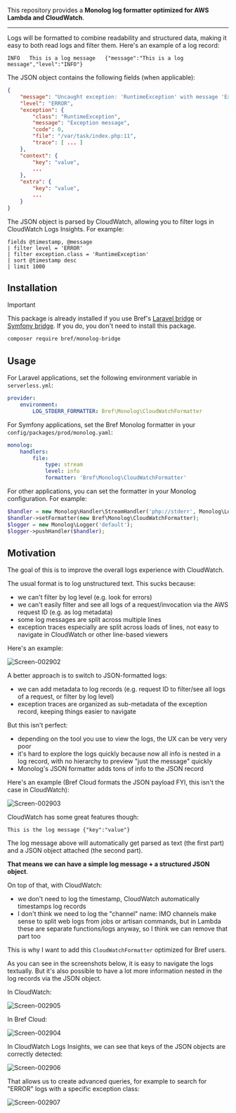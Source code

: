 This repository provides a **Monolog log formatter optimized for AWS Lambda and CloudWatch**.

---

Logs will be formatted to combine readability and structured data, making it easy to both read logs and filter them. Here's an example of a log record:

```
INFO   This is a log message   {"message":"This is a log message","level":"INFO"}
```

The JSON object contains the following fields (when applicable):

```json
{
    "message": "Uncaught exception: 'RuntimeException' with message 'Exception message'",
    "level": "ERROR",
    "exception": {
        "class": "RuntimeException",
        "message": "Exception message",
        "code": 0,
        "file": "/var/task/index.php:11",
        "trace": [ ... ]
    },
    "context": {
        "key": "value",
        ...
    },
    "extra": {
        "key": "value",
        ...
    }
}
```

The JSON object is parsed by CloudWatch, allowing you to filter logs in CloudWatch Logs Insights. For example:

```
fields @timestamp, @message
| filter level = 'ERROR'
| filter exception.class = 'RuntimeException'
| sort @timestamp desc
| limit 1000
```

## Installation

> [!IMPORTANT]  
> This package is already installed if you use Bref's [Laravel bridge](https://bref.sh/docs/laravel/getting-started) or [Symfony bridge](https://bref.sh/docs/symfony/getting-started).
> If you do, you don't need to install this package.

```bash
composer require bref/monolog-bridge
```

## Usage

For Laravel applications, set the following environment variable in `serverless.yml`:

```yaml
provider:
    environment:
        LOG_STDERR_FORMATTER: Bref\Monolog\CloudWatchFormatter
```

For Symfony applications, set the Bref Monolog formatter in your `config/packages/prod/monolog.yaml`:

```yaml
monolog:
    handlers:
        file:
            type: stream
            level: info
            formatter: 'Bref\Monolog\CloudWatchFormatter'
```

For other applications, you can set the formatter in your Monolog configuration. For example:

```php
$handler = new Monolog\Handler\StreamHandler('php://stderr', Monolog\Logger::INFO);
$handler->setFormatter(new Bref\Monolog\CloudWatchFormatter);
$logger = new Monolog\Logger('default');
$logger->pushHandler($handler);
```

## Motivation

The goal of this is to improve the overall logs experience with CloudWatch.

The usual format is to log unstructured text. This sucks because:

- we can't filter by log level (e.g. look for errors)
- we can't easily filter and see all logs of a request/invocation via the AWS request ID (e.g. as log metadata)
- some log messages are split across multiple lines
- exception traces especially are split across loads of lines, not easy to navigate in CloudWatch or other line-based viewers

Here's an example:

![Screen-002902](https://github.com/user-attachments/assets/38571928-77e5-41bc-a2ea-f67435ce720b)

A better approach is to switch to JSON-formatted logs:

- we can add metadata to log records (e.g. request ID to filter/see all logs of a request, or filter by log level)
- exception traces are organized as sub-metadata of the exception record, keeping things easier to navigate

But this isn't perfect:

- depending on the tool you use to view the logs, the UX can be very very poor
- it's hard to explore the logs quickly because now all info is nested in a log record, with no hierarchy to preview "just the message" quickly
- Monolog's JSON formatter adds tons of info to the JSON record

Here's an example (Bref Cloud formats the JSON payload FYI, this isn't the case in CloudWatch):

![Screen-002903](https://github.com/user-attachments/assets/6cdf6498-78d2-4a69-b8e5-83dd02856677)

CloudWatch has some great features though:

```
This is the log message {"key":"value"}
```

The log message above will automatically get parsed as text (the first part) and a JSON object attached (the second part).

**That means we can have a simple log message + a structured JSON object**.

On top of that, with CloudWatch:

- we don't need to log the timestamp, CloudWatch automatically timestamps log records
- I don't think we need to log the "channel" name: IMO channels make sense to split web logs from jobs or artisan commands, but in Lambda these are separate functions/logs anyway, so I think we can remove that part too

This is why I want to add this `CloudWatchFormatter` optimized for Bref users.

As you can see in the screenshots below, it is easy to navigate the logs textually. But it's also possible to have a lot more information nested in the log records via the JSON object.

In CloudWatch:

![Screen-002905](https://github.com/user-attachments/assets/721872e6-1c3b-4549-9931-8f597d1f1c7e)

In Bref Cloud:

![Screen-002904](https://github.com/user-attachments/assets/4afa6cfd-1b6f-4d04-8233-f1e0a4901fce)

In CloudWatch Logs Insights, we can see that keys of the JSON objects are correctly detected:

![Screen-002906](https://github.com/user-attachments/assets/6a0c011c-667f-4778-b952-cc036e8e46d3)

That allows us to create advanced queries, for example to search for "ERROR" logs with a specific exception class:

![Screen-002907](https://github.com/user-attachments/assets/8158a402-0875-499d-a693-62114ab7d07a)
